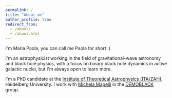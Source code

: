 ```yaml
---
permalink: /
title: "About me"
author_profile: true
redirect_from: 
  - /about/
  - /about.html
---
```


I'm Maria Paola, you can call me Paola for short :)

I'm an astrophysicist working in the field of gravitational-wave astronomy and black hole physics, with a focus on binary black hole dynamics in active galactic nuclei, but I'm always open to learn more.

I'm a PhD candidate at the [Institute of Theoretical Astrophysics (ITA/ZAH)](https://www.zah.uni-heidelberg.de/welcome), Heidelberg University.
I work with [Michela Mapelli](http://web.pd.astro.it/mapelli/) in the [DEMOBLACK](http://demoblack.com/) group.
